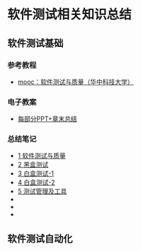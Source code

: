 # 软件测试相关知识总结

## 软件测试基础

### 参考教程
- [mooc：软件测试与质量（华中科技大学）](https://www.bilibili.com/video/av41927520)

### 电子教案
- [每部分PPT+章末总结](https://github.com/anliux/SoftwareTest/tree/master/intro/docs)

### 总结笔记
- [1 软件测试与质量](https://github.com/anliux/SoftwareTest/blob/master/intro/notes/1-%E8%BD%AF%E4%BB%B6%E6%B5%8B%E8%AF%95%E4%B8%8E%E8%B4%A8%E9%87%8F%E6%A6%82%E8%BF%B0.md)
- [2 黑盒测试](https://github.com/anliux/SoftwareTest/blob/master/intro/notes/2-%E9%BB%91%E7%9B%92%E6%B5%8B%E8%AF%95.md)
- [3 白盒测试-1](https://github.com/anliux/SoftwareTest/blob/master/intro/notes/3-%E7%99%BD%E7%9B%92%E6%B5%8B%E8%AF%95-1.md)
- [4 白盒测试-2](https://github.com/anliux/SoftwareTest/blob/master/intro/notes/4-%E7%99%BD%E7%9B%92%E6%B5%8B%E8%AF%95-2.md)
- [5 测试管理及工具]()
- []()
- []()
- []()



## 软件测试自动化


